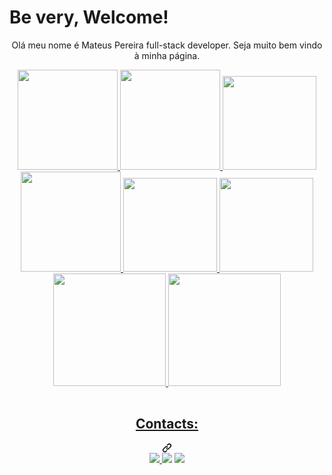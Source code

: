 # Be very, Welcome!
<p align="center">Olá meu nome é Mateus Pereira full-stack developer. Seja muito bem vindo à minha página. </p>

<div align="center">
  <a href="https//github.com/MateusSPereira">
    <div>
    <img height="160em" src="https://cdn.iconscout.com/icon/free/png-512/free-javascript-2038874-1720087.png?f=webp&w=256">
    <img height="160em" src="https://cdn.iconscout.com/icon/free/png-256/free-css-37-226088.png">
    <img height="150em" src="https://insideout.com/wp-content/uploads/2012/09/HTML5_Logo_256.png">
    </div>
    <div>
    <img height="160em" src="https://cdn.iconscout.com/icon/free/png-256/free-php-2038871-1720084.png">
    <img height="150em" src="https://cdn.iconscout.com/icon/free/png-256/free-python-3521655-2945099.png">
    <img height="150em" src="https://upload.wikimedia.org/wikipedia/commons/1/17/C_Sharp_Icon.png">
    </div>
  </a>
</>
<table>
  <a href="https://github.com/leehxd">
    <img height="180em" src="https://github-redme-stats.vercel.app/api?username=MateusSPereira&show_icons=true&theme=tokyonight&include_all_commits=true&count_private=true"/>
    <img height="180em" src="https://github-readme-stats.vercel.app/api/top-langs/?username=MateusSPereira&layout=compact&langs_count=6&theme=tokyonight"/>
</table>
<div class="markdown-heading" dir="auto"><h2 class="heading-element" dir="auto">Contacts:</h2><a id="user-content-contacts" class="anchor" aria-label="Permalink: Contacts:" href="#contacts"><svg class="octicon octicon-link" viewBox="0 0 16 16" version="1.1" width="16" height="16" aria-hidden="true"><path d="m7.775 3.275 1.25-1.25a3.5 3.5 0 1 1 4.95 4.95l-2.5 2.5a3.5 3.5 0 0 1-4.95 0 .751.751 0 0 1 .018-1.042.751.751 0 0 1 1.042-.018 1.998 1.998 0 0 0 2.83 0l2.5-2.5a2.002 2.002 0 0 0-2.83-2.83l-1.25 1.25a.751.751 0 0 1-1.042-.018.751.751 0 0 1-.018-1.042Zm-4.69 9.64a1.998 1.998 0 0 0 2.83 0l1.25-1.25a.751.751 0 0 1 1.042.018.751.751 0 0 1 .018 1.042l-1.25 1.25a3.5 3.5 0 1 1-4.95-4.95l2.5-2.5a3.5 3.5 0 0 1 4.95 0 .751.751 0 0 1-.018 1.042.751.751 0 0 1-1.042.018 1.998 1.998 0 0 0-2.83 0l-2.5 2.5a1.998 1.998 0 0 0 0 2.83Z"></path></svg></a></div>
<div > 
<a  target="_blank" href="https://www.instagram.com/mateusfps/?hl=pt-br" rel="nofollow"><img src="https://camo.githubusercontent.com/5fe8416cd5ba128163da401b036070cff85f0004eda8aa86575aaa1e93b1b5af/68747470733a2f2f696d672e736869656c64732e696f2f62616467652f2d496e7374616772616d2d2532334534343035463f7374796c653d666f722d7468652d6261646765266c6f676f3d696e7374616772616d266c6f676f436f6c6f723d7768697465" data-canonical-src="https://img.shields.io/badge/-Instagram-%23E4405F?style=for-the-badge&amp;logo=instagram&amp;logoColor=white" style="max-width: 100%;">
</a>
<a target="_blank" href="mailto:mateusfelipsp@gmail.com"> <img src="https://camo.githubusercontent.com/3f3a28cce40a1f01e5420a4d35b62542b0d78e38f03fbb75746873b8b68a58df/68747470733a2f2f696d672e736869656c64732e696f2f62616467652f2d476d61696c2d2532333333333f7374796c653d666f722d7468652d6261646765266c6f676f3d676d61696c266c6f676f436f6c6f723d7768697465" data-canonical-src="https://img.shields.io/badge/-Gmail-%23333?style=for-the-badge&amp;logo=gmail&amp;logoColor=white" style="max-width: 100%;"></a>
<a target="_blank" href="https://www.linkedin.com/in/mateus-pereira-203498284/" rel="nofollow" ><img src="https://camo.githubusercontent.com/1fb28218088b45b065a7445cafa9d5f027a657f17cb4f8b3a9472b1f59952949/68747470733a2f2f696d672e736869656c64732e696f2f62616467652f2d4c696e6b6564496e2d2532333030373742353f7374796c653d666f722d7468652d6261646765266c6f676f3d6c696e6b6564696e266c6f676f436f6c6f723d7768697465" data-canonical-src="https://img.shields.io/badge/-LinkedIn-%230077B5?style=for-the-badge&amp;logo=linkedin&amp;logoColor=white" style="max-width: 100%;"></a> 
</div>
